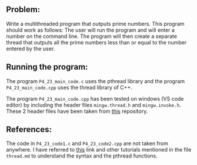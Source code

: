## Problem:
Write a multithreaded program that outputs prime numbers. This program should work as follows: The user will run the program and will
enter a number on the command line. The program will then create a
separate thread that outputs all the prime numbers less than or equal to
the number entered by the user.


## Running the program:
The program `P4_23_main_code.c` uses the pthread library and the program `P4_23_main_code.cpp` uses the thread library of C++.

The program `P4_23_main_code.cpp` has been tested on windows (VS code editor) by including the header files `mingw.thread.h` and `mingw.invoke.h`.
These 2 header files have been taken from <a href="https://github.com/meganz/mingw-std-threads.git">this</a> repository.


## References:
The code in `P4_23_code1.c` and `P4_23_code2.cpp` are not taken from anywhere. I have referred to <a href="https://stackoverflow.com/questions/26090901/find-prime-numbers-in-a-separate-thread">this</a> link and other tutorials mentioned in the file `thread.md` to understand the syntax and the pthread functions. 
